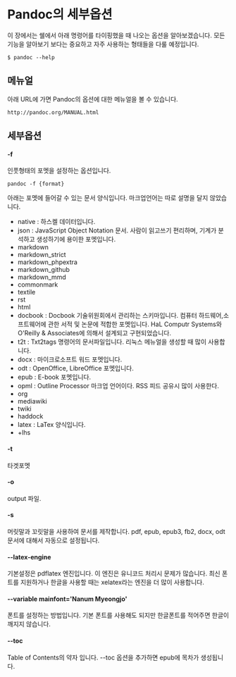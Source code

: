 # Pandoc의 세부옵션
이 장에서는 쉘에서 아래 명령어를 타이핑했을 때 나오는 옵션을 알아보겠습니다.
모든 기능을 알아보기 보다는 중요하고 자주 사용하는 형태들을 다룰 예정입니다.

	$ pandoc --help

## 메뉴얼
아래 URL에 가면 Pandoc의 옵션에 대한 메뉴얼을 볼 수 있습니다.

	http://pandoc.org/MANUAL.html

## 세부옵션

#### -f
인풋형태의 포멧을 설정하는 옵션입니다.

	pandoc -f {format}

아래는 포멧에 들어갈 수 있는 문서 양식입니다. 마크업언어는 따로 설명을 달지 않았습니다.

- native : 하스켈 데이터입니다.
- json : JavaScript Object Notation 문서. 사람이 읽고쓰기 편리하며, 기계가 분석하고 생성하기에 용이한 포멧입니다.
- markdown
- markdown_strict
- markdown_phpextra
- markdown_github
- markdown_mmd
- commonmark
- textile
- rst
- html
- docbook : Docbook 기술위원회에서 관리하는 스키마입니다. 컴퓨터 하드웨어,소프트웨어에 관한 서적 및 논문에 적합한 포멧입니다. HaL Computr Systems와 O'Reilly & Associates에 의해서 설계되고 구현되었습니다.
- t2t : Txt2tags 명령어의 문서파일입니다. 리눅스 메뉴얼을 생성할 때 많이 사용합니다.
- docx : 마이크로소프트 워드 포멧입니다.
- odt : OpenOffice, LibreOffice 포멧입니다.
- epub : E-book 포멧입니다.
- opml : Outline Processor 마크업 언어이다. RSS 피드 공유시 많이 사용한다.
- org
- mediawiki
- twiki
- haddock
- latex : LaTex 양식입니다.
- +lhs

#### -t
타겟포멧

#### -o
output 파일.

#### -s
머릿말과 꼬릿말을 사용하여 문서를 제작합니다.
pdf, epub, epub3, fb2, docx, odt 문서에 대해서 자동으로 설정됩니다.

#### --latex-engine
기본설정은 pdflatex 엔진입니다. 이 엔진은 유니코드 처리시 문제가 많습니다.
최신 폰트를 지원하거나 한글을 사용할 때는 xelatex라는 엔진을 더 많이 사용합니다.

#### --variable mainfont='Nanum Myeongjo'
폰트를 설정하는 방법입니다. 기본 폰트를 사용해도 되지만 한글폰트를 적어주면 한글이 깨지지 않습니다.

#### --toc
Table of Contents의 약자 입니다. --toc 옵션을 추가하면 epub에 목차가 생성됩니다.
